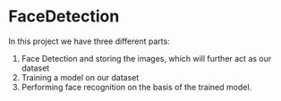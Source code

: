 # FaceDetection
In this project we have three different parts:
1. Face Detection and storing the images, which will further act as our dataset
2. Training a model on our dataset
3. Performing face recognition on the basis of the trained model.
